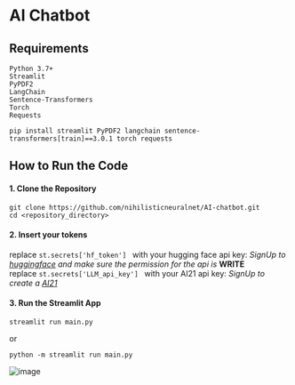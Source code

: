 # AI Chatbot
## Requirements
```
Python 3.7+
Streamlit
PyPDF2
LangChain
Sentence-Transformers
Torch
Requests
```
```
pip install streamlit PyPDF2 langchain sentence-transformers[train]==3.0.1 torch requests
```
## How to Run the Code
#### 1. Clone the Repository
```
git clone https://github.com/nihilisticneuralnet/AI-chatbot.git
cd <repository_directory>
```
#### 2. Insert your tokens

replace ```st.secrets['hf_token'] ``` with your hugging face api key: *SignUp to [huggingface](https://huggingface.co/) and make sure the permission for the api is* **WRITE**   \
replace ```st.secrets['LLM_api_key'] ``` with your AI21 api key: *SignUp to create a [AI21](https://www.ai21.com/)*


#### 3. Run the Streamlit App
```
streamlit run main.py
```
or 
```
python -m streamlit run main.py
```
![image](https://github.com/user-attachments/assets/67dd760d-dd75-42df-a159-d842f36ba2f3)

